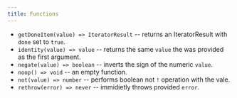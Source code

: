 ```yaml
---
title: Functions
---
```


- `getDoneItem(value) => IteratorResult` -- returns an IteratorResult with `done` set to `true`.
- `identity(value) => value` -- returns the same `value` the was provided as the first argument.
- `negate(value) => boolean` -- inverts the sign of the numeric `value`.
- `noop() => void` -- an empty function.
- `not(value) => number` -- performs boolean not `!` operation with the vale.
- `rethrow(error) => never` -- immidietly throws provided `error`.
